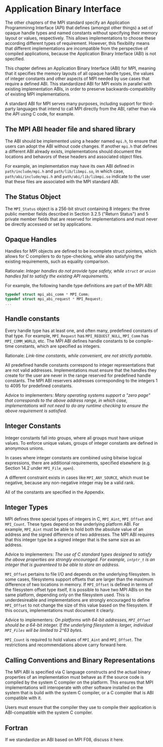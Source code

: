 # Application Binary Interface

The other chapters of the MPI standard specify an Application Programminng Interface (API)
that defines (amongst other things)
a set of opaque handle types and named constants without specifying their memory
layout or values, respectively.
This allows implementations to choose these according different types of requirement.
However, this flexibility means that different implementations are incompatible
from the perspective of compiled applications, because the Application Binary Interface (ABI)
is not specified.

This chapter defines an Application Binary Interface (ABI) for MPI, meaning that it specifies
the memory layouts of all opaque handle types, the values of integer constants and other aspects
of MPI needed by use cases that require a defined ABI.
This standardized ABI for MPI exists in parallel with existing implementation ABIs, in order to
preserve backwards-compatibility of existing MPI implementations.

A standard ABI for MPI serves many purposes, including support for third-party languages
that intend to call MPI directly from the ABI, rather than via the API using C code, for example.

## The MPI ABI header file and shared library

The ABI should be implemented using a header named `mpi.h`, to ensure that users
can adopt the ABI without code changes.  If another `mpi.h` that defines
a different ABI already exists, implementations should document the locations
and behavors of these headers and associated object files.

For example, an implementation may have its own ABI defined in `path/include/mpi.h`
and `path/lib/libmpi.so`, in which case, `path/abi/include/mpi.h` and
`path/abi/lib/libmpi.so` indicate to the user that these files are associated with
the MPI standard ABI.

## The Status Object

The `MPI_Status` object is a 256-bit struct containing 8 integers: the three
public member fields described in Section 3.2.5 ("Return Status") and
5 private member fields that are reserved for implementations and must never be
directly accessed or set by applications.

## Opaque Handles

Handles for MPI objects are defined to be incomplete struct pointers,
which allows for C compilers to do type-checking, while also satisfying
the existing requirements, such as equality comparison.

Rationale: _Integer handles do not provide type safety, while `struct`
or `union` handles fail to satisfy the existing API requirements._

For example, the following handle type definitions are part of the MPI ABI:
```c
typedef struct mpi_abi_comm * MPI_Comm;
typedef struct mpi_abi_request * MPI_Request;
...
```

## Handle constants

Every handle type has at least one, and often many, predefined constants of that type.
For example, `MPI_Request` has `MPI_REQUEST_NULL`, `MPI_Comm` has `MPI_COMM_WORLD`, etc.
The MPI ABI defines handle constants to be compile-time constants, which are specified
as integers.

Rationale: _Link-time constants, while convenient, are not strictly portable._

All predefined handle constants correspond to integer representations that are not
valid addresses.  Implementations must ensure that the handles they create for the user
are never in the range reserved for predefined handle constants.
The MPI ABI reservers addresses corresponding to the integers 1 to 4095 for predefined
constants.

Advice to implementers: _Many operating systems support a "zero page" that corresponds
to the above address range, in which case, implementations will not need to do any
runtime checking to ensure the above requirement is satisfied._

## Integer Constants

Integer constants fall into groups, where all groups must have unique
values.  To enforce unique values, groups of integer constants are defined in
anonymous unions.

In cases where integer constants are combined using bitwise logical
expressions, there are additional requirements, specified elsewhere
(e.g. Section 14.2 under `MPI_File_open`).

A different constraint
exists in cases like `MPI_ANY_SOURCE`, which must be negative, because
any non-negative integer may be a valid rank.

All of the constants are specified in the Appendix.

## Integer Types

MPI defines three special types of integers in C,
`MPI_Aint`, `MPI_Offset` and `MPI_Count`.
These types depend on the underlying platform ABI.
For example, `MPI_Aint` must be able to hold both the absolute value
of an address and the signed difference of two addresses.
The MPI ABI requires that this integer type be a signed
integer that is the same size as an address.

Advice to implementers: _The use of C standard types
designed to satisfy the above properties are strongly encouraged.
For example, _`intptr_t`_ is an integer that is guarenteed to be able
to store an address._

`MPI_Offset` pertains to file I/O and depends on the underlying filesystem.
In some cases, filesystems support offsets that are larger than the
maximum difference of two locations in memory.
If `MPI_Offset` is defined in terms of the filesystem offset type itself,
it is possible to have two MPI ABIs on the same platform, depending only
on the filesystem used.  This is underdesireable and implementations
are strongly encouraged to define `MPI_Offset` to not change the size
of this value based on the filesystem.  If this occurs, implementations
must document it clearly.

Advice to implementers: _On platforms wtih 64-bit
addresses, _`MPI_Offset`_ should be a 64-bit integer.  If the underlying filesystem
is larger, individual _`MPI_Files`_ will be limited to 2^63 bytes._

`MPI_Count` is required to hold values of `MPI_Aint` and `MPI_Offset`.
The restrictions and recommendations above carry forward here.

## Calling Conventions and Binary Representations

The MPI ABI is specified via C language constructs and
the actual binary properties of an implementation must behave as if
the source code is compiled by the system C compiler on the platform.
This ensures that MPI implementations will interoperate with other
software installed on the system that is build with the system C compiler,
or a C compiler that is ABI compatible with it.

Users must ensure that the compiler they use to compile their application
is ABI-compatible with the system C compiler.

## Fortran

If we standardize an ABI based on MPI F08, discuss it here.


